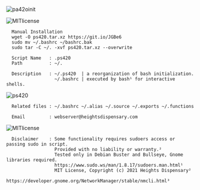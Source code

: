                       
![pa42oinit](https://user-images.githubusercontent.com/10424858/120240771-ffbc2c00-c226-11eb-83a3-06b529921968.png)


![MITlicense](https://user-images.githubusercontent.com/10424858/120239400-d1891d00-c223-11eb-9c63-ebf86f17558d.png)



      
      Manual Installation
      wget -O ps420.tar.xz https://git.io/JGBe6
      sudo mv ~/.bashrc ~/bashrc.bak
      sudo tar -C ~/. -xvf ps420.tar.xz --overwrite
                
      Script Name   : .ps420 
      Path          : ~/.       
      
      Description   : ~/.ps420  | a reorganization of bash initialization.
                      ~/.bashrc | executed by bash¹ for interactive shells.
                                                       

![ps420](https://user-images.githubusercontent.com/10424858/120169570-b687c000-c1c5-11eb-9f9a-886eec682f6b.png)


      Related files : ~/.bashrc ~/.alias ~/.source ~/.exports ~/.functions

      Email         : webserver@heightsdispensary.com 
      
      
 ![MITlicense](https://user-images.githubusercontent.com/10424858/120239400-d1891d00-c223-11eb-9c63-ebf86f17558d.png)


      Disclaimer    : Some functionality requires sudoers access or passing sudo in script.
                      Provided with no liability or warranty.² 
                      Tested only in Debian Buster and Bullseye, Gnome libraries required.                      
                      https://www.sudo.ws/man/1.8.17/sudoers.man.html¹
                      MIT License, Copyright (c) 2021 Heights Dispensary² 
                      https://developer.gnome.org/NetworkManager/stable/nmcli.html³






